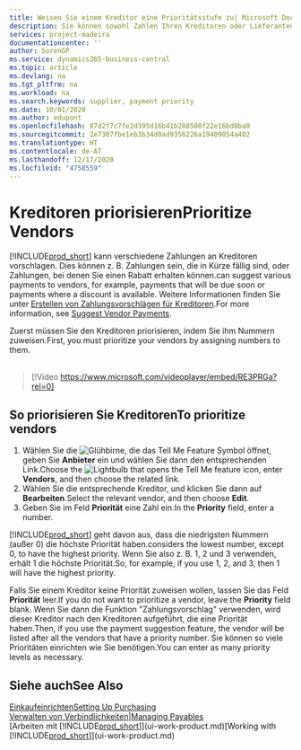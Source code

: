 ```yaml
---
title: Weisen Sie einem Kreditor eine Prioritätsstufe zu| Microsoft Docs
description: Sie können sowohl Zahlen Ihren Kreditoren oder Lieferanten zuweisen, um sie zu priorisieren und Zahlungsvorschläge in  Business Central zu erleichtern.
services: project-madeira
documentationcenter: ''
author: SorenGP
ms.service: dynamics365-business-central
ms.topic: article
ms.devlang: na
ms.tgt_pltfrm: na
ms.workload: na
ms.search.keywords: supplier, payment priority
ms.date: 10/01/2020
ms.author: edupont
ms.openlocfilehash: 87d2f7c7fe2d395d16b41b288500f22e16bd0ba0
ms.sourcegitcommit: 2e7307fbe1eb3b34d0ad9356226a19409054a402
ms.translationtype: HT
ms.contentlocale: de-AT
ms.lasthandoff: 12/17/2020
ms.locfileid: "4758559"
---
```

# <a name="prioritize-vendors"></a><span data-ttu-id="8c70a-103">Kreditoren priorisieren</span><span class="sxs-lookup"><span data-stu-id="8c70a-103">Prioritize Vendors</span></span>
[!INCLUDE[prod_short](includes/prod_short.md)] <span data-ttu-id="8c70a-104">kann verschiedene Zahlungen an Kreditoren vorschlagen. Dies können z. B. Zahlungen sein, die in Kürze fällig sind, oder Zahlungen, bei denen Sie einen Rabatt erhalten können.</span><span class="sxs-lookup"><span data-stu-id="8c70a-104">can suggest various payments to vendors, for example, payments that will be due soon or payments where a discount is available.</span></span> <span data-ttu-id="8c70a-105">Weitere Informationen finden Sie unter [Erstellen von Zahlungsvorschlägen für Kreditoren](payables-how-suggest-vendor-payments.md).</span><span class="sxs-lookup"><span data-stu-id="8c70a-105">For more information, see [Suggest Vendor Payments](payables-how-suggest-vendor-payments.md).</span></span>

<span data-ttu-id="8c70a-106">Zuerst müssen Sie den Kreditoren priorisieren, indem Sie ihm Nummern zuweisen.</span><span class="sxs-lookup"><span data-stu-id="8c70a-106">First, you must prioritize your vendors by assigning numbers to them.</span></span>
<br><br>
> [!Video https://www.microsoft.com/videoplayer/embed/RE3PRGa?rel=0]

## <a name="to-prioritize-vendors"></a><span data-ttu-id="8c70a-107">So priorisieren Sie Kreditoren</span><span class="sxs-lookup"><span data-stu-id="8c70a-107">To prioritize vendors</span></span>
1. <span data-ttu-id="8c70a-108">Wählen Sie die ![Glühbirne, die das Tell Me Feature](media/ui-search/search_small.png "Tell Me-Funktion") Symbol öffnet, geben Sie **Anbieter** ein und wählen Sie dann den entsprechenden Link.</span><span class="sxs-lookup"><span data-stu-id="8c70a-108">Choose the ![Lightbulb that opens the Tell Me feature](media/ui-search/search_small.png "Tell me what you want to do") icon, enter **Vendors**, and then choose the related link.</span></span>
2. <span data-ttu-id="8c70a-109">Wählen Sie die entsprechende Kreditor, und klicken Sie dann auf **Bearbeiten**.</span><span class="sxs-lookup"><span data-stu-id="8c70a-109">Select the relevant vendor, and then choose **Edit**.</span></span>
3. <span data-ttu-id="8c70a-110">Geben Sie im Feld **Priorität** eine Zahl ein.</span><span class="sxs-lookup"><span data-stu-id="8c70a-110">In the **Priority** field, enter a number.</span></span>

[!INCLUDE[prod_short](includes/prod_short.md)] <span data-ttu-id="8c70a-111">geht davon aus, dass die niedrigsten Nummern (außer 0) die höchste Priorität haben.</span><span class="sxs-lookup"><span data-stu-id="8c70a-111">considers the lowest number, except 0, to have the highest priority.</span></span> <span data-ttu-id="8c70a-112">Wenn Sie also z. B. 1, 2 und 3 verwenden, erhält 1 die höchste Priorität.</span><span class="sxs-lookup"><span data-stu-id="8c70a-112">So, for example, if you use 1, 2, and 3, then 1 will have the highest priority.</span></span>

<span data-ttu-id="8c70a-113">Falls Sie einem Kreditor keine Priorität zuweisen wollen, lassen Sie das Feld **Priorität** leer.</span><span class="sxs-lookup"><span data-stu-id="8c70a-113">If you do not want to prioritize a vendor, leave the **Priority** field blank.</span></span> <span data-ttu-id="8c70a-114">Wenn Sie dann die Funktion "Zahlungsvorschlag" verwenden, wird dieser Kreditor nach den Kreditoren aufgeführt, die eine Priorität haben.</span><span class="sxs-lookup"><span data-stu-id="8c70a-114">Then, if you use the payment suggestion feature, the vendor will be listed after all the vendors that have a priority number.</span></span> <span data-ttu-id="8c70a-115">Sie können so viele Prioritäten einrichten wie Sie benötigen.</span><span class="sxs-lookup"><span data-stu-id="8c70a-115">You can enter as many priority levels as necessary.</span></span>

## <a name="see-also"></a><span data-ttu-id="8c70a-116">Siehe auch</span><span class="sxs-lookup"><span data-stu-id="8c70a-116">See Also</span></span>
[<span data-ttu-id="8c70a-117">Einkaufeinrichten</span><span class="sxs-lookup"><span data-stu-id="8c70a-117">Setting Up Purchasing</span></span>](purchasing-setup-purchasing.md)  
[<span data-ttu-id="8c70a-118">Verwalten von Verbindlichkeiten|</span><span class="sxs-lookup"><span data-stu-id="8c70a-118">Managing Payables</span></span>](payables-manage-payables.md)  
<span data-ttu-id="8c70a-119">[Arbeiten mit [!INCLUDE[prod_short](includes/prod_short.md)]](ui-work-product.md)</span><span class="sxs-lookup"><span data-stu-id="8c70a-119">[Working with [!INCLUDE[prod_short](includes/prod_short.md)]](ui-work-product.md)</span></span>

